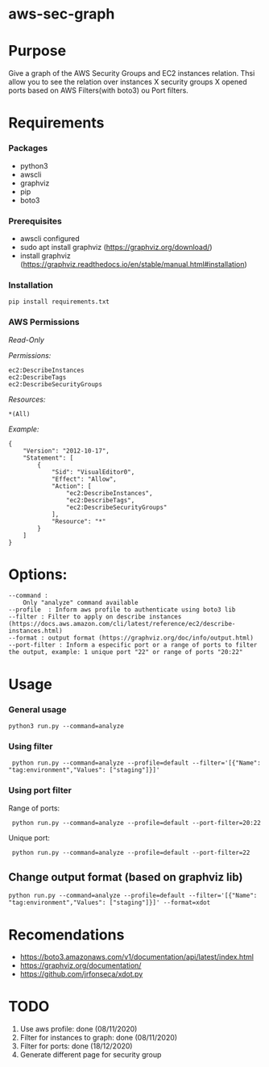 # aws-sec-graph

# Purpose

Give a graph of the AWS Security Groups and EC2 instances relation.
Thsi allow you to see the relation over instances X security groups X opened ports based on AWS Filters(with boto3) ou Port filters.

# Requirements

### Packages

- python3
- awscli
- graphviz
- pip
- boto3 


### Prerequisites

- awscli configured
- sudo apt install graphviz (https://graphviz.org/download/)
- install graphviz (https://graphviz.readthedocs.io/en/stable/manual.html#installation)

### Installation

    pip install requirements.txt

### AWS Permissions
*Read-Only*
    
*Permissions:*

    ec2:DescribeInstances
    ec2:DescribeTags
    ec2:DescribeSecurityGroups

*Resources:*

    *(All)

*Example:*
 
    {
        "Version": "2012-10-17",
        "Statement": [
            {
                "Sid": "VisualEditor0",
                "Effect": "Allow",
                "Action": [
                    "ec2:DescribeInstances",
                    "ec2:DescribeTags",
                    "ec2:DescribeSecurityGroups"
                ],
                "Resource": "*"
            }
        ]
    }

# Options:
    
    --command : 
        Only "analyze" command available
    --profile  : Inform aws profile to authenticate using boto3 lib
    --filter : Filter to apply on describe instances (https://docs.aws.amazon.com/cli/latest/reference/ec2/describe-instances.html)
    --format : output format (https://graphviz.org/doc/info/output.html)
    --port-filter : Inform a especific port or a range of ports to filter the output, example: 1 unique port "22" or range of ports "20:22"

# Usage

### General usage
   
    python3 run.py --command=analyze

### Using filter

     python run.py --command=analyze --profile=default --filter='[{"Name": "tag:environment","Values": ["staging"]}]'

### Using port filter
       
Range of ports:
     
     python run.py --command=analyze --profile=default --port-filter=20:22
     
Unique port:
     
     python run.py --command=analyze --profile=default --port-filter=22
     
 ## Change output format (based on graphviz lib)

    python run.py --command=analyze --profile=default --filter='[{"Name": "tag:environment","Values": ["staging"]}]' --format=xdot

# Recomendations

- https://boto3.amazonaws.com/v1/documentation/api/latest/index.html
- https://graphviz.org/documentation/
- https://github.com/jrfonseca/xdot.py

# TODO 
1. Use aws profile: done (08/11/2020)
2. Filter for instances to graph: done (08/11/2020)
3. Filter for ports: done (18/12/2020)
4. Generate different page for security group

